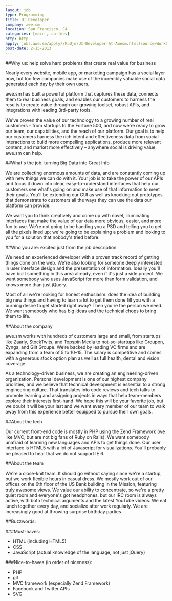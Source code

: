 ```yaml
---
layout: job
type: Programming
title: UI Developer
company: awe.sm
location: San Francisco, CA
categories: [main , ca-fdev]
http: http
apply: jobs.awe.sm/apply/rKuUje/UI-Developer-At-Awesm.html?source=WorkCreative.net
post-date: 2-15-2013
---
```


##Why us: help solve hard problems that create real value for business

Nearly every website, mobile app, or marketing campaign has a social layer now, but too few companies make use of the incredibly valuable social data generated each day by their own users.

awe.sm has built a powerful platform that captures these data, connects them to real business goals, and enables our customers to harness the results to create value through our growing toolset, robust APIs, and integrations with leading 3rd-party tools.

We've proven the value of our technology to a growing number of real customers – from startups to the Fortune 500, and now we're ready to grow our team, our capabilities, and the reach of our platform. Our goal is to help our customers harness the rich intent and effectiveness data from social interactions to build more compelling applications, produce more relevant content, and market more effectively – anywhere social is driving value, awe.sm can help.


##What's the job: turning Big Data into Great Info

We are collecting enormous amounts of data, and are constantly coming up with new things we can do with it. Your job is to take the power of our APIs and focus it down into clear, easy-to-understand interfaces that help our customers see what's going on and make use of that information to meet their goals. You'll be extending our GUI as well as knocking out prototypes that demonstrate to customers all the ways they can use the data our platform can provide.

We want you to think creatively and come up with novel, illuminating interfaces that make the value of our data more obvious, easier, and more fun to use. We're not going to be handing you a PSD and telling you to get all the pixels lined up; we're going to be explaining a problem and looking to you for a solution that nobody's tried before.


##Who you are: excited just from the job description

We need an experienced developer with a proven track record of getting things done on the web. We're also looking for someone deeply interested in user interface design and the presentation of information. Ideally you'll have built something in this area already, even if it's just a side project. We want somebody who uses JavaScript for more than form validation, and knows more than just jQuery.

Most of all we're looking for honest enthusiasm: does the idea of building big new things and having to learn a lot to get them done fill you with a burning desire to get started right away? Then you're the person we need. We want somebody who has big ideas and the technical chops to bring them to life.


##About the company

awe.sm works with hundreds of customers large and small, from startups like Zaarly, StockTwits, and Topspin Media to not-so-startups like Groupon, Zynga, and Gilt Groupe. We’re backed by leading VC firms and are expanding from a team of 5 to 10–15. The salary is competitive and comes with a generous stock option plan as well as full health, dental and vision coverage.

As a technology-driven business, we are creating an engineering-driven organization. Personal development is one of our highest company priorities, and we believe that technical development is essential to a strong engineering culture. That translates into code reviews and tech talks to promote learning and assigning projects in ways that help team-members explore their interests first-hand. We hope this will be your favorite job, but we doubt it will be your last and we want every member of our team to walk away from this experience better equipped to pursue their own goals.


##About the tech

Our current front-end code is mostly in PHP using the Zend Framework (we like MVC, but are not big fans of Ruby on Rails). We want somebody unafraid of learning new languages and APIs to get things done. Our user interface is HTML5 with a lot of Javascript for visualizations. You'll probably be pleased to hear that we do not support IE 6.


##About the team

We're a close-knit team. It should go without saying since we're a startup, but we work flexible hours in casual dress. We mostly work out of our offices on the 6th floor of the US Bank building in the Mission, featuring truly awesome views. We value our ability to concentrate, so we're a pretty quiet room and everyone's got headphones, but our IRC room is always active, with both technical arguments and the latest YouTube videos. We eat lunch together every day, and socialize after work regularly. We are increasingly good at throwing surprise birthday parties.


##Buzzwords:

###Must-haves:

* HTML (including HTML5)
* CSS
* JavaScript (actual knowledge of the language, not just jQuery)

###Nice-to-haves (in order of niceness):

* PHP
* git
* MVC framework (especially Zend Framework)
* Facebook and Twitter APIs
* SVG
